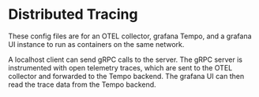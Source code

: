 # Distributed Tracing

These config files are for an OTEL collector, grafana Tempo, and a grafana UI instance to run as containers on the same network.

A localhost client can send gRPC calls to the server. The gRPC server is instrumented with open telemetry traces, which are sent to the OTEL collector and forwarded to the Tempo backend. The grafana UI can then read the trace data from the Tempo backend. 